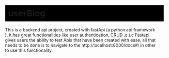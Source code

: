 <h1 style="">userBlog</h1>
<p>This is a backend api project, created with fastApi (a python api framework ), it has great functionalities like user authentication, CRUD ,e.t.c <p1>
Fastapi gives users the ability to test Apis that have been created with ease, all that needs to be done is to navigate to the http://localhost:8000/docs#/
in other to use this functionality.


<style>
h1{
background-color:black; 
padding:10px 10px;
width:100%
}
</style>
